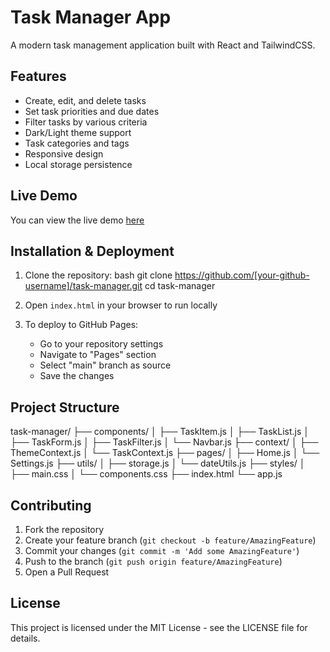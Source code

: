 # Task Manager App

A modern task management application built with React and TailwindCSS.

## Features

- Create, edit, and delete tasks
- Set task priorities and due dates
- Filter tasks by various criteria
- Dark/Light theme support
- Task categories and tags
- Responsive design
- Local storage persistence

## Live Demo

You can view the live demo [here](https://[your-github-username].github.io/task-manager/)

## Installation & Deployment

1. Clone the repository:
   bash
   git clone https://github.com/[your-github-username]/task-manager.git
   cd task-manager
   

2. Open `index.html` in your browser to run locally

3. To deploy to GitHub Pages:
   - Go to your repository settings
   - Navigate to "Pages" section
   - Select "main" branch as source
   - Save the changes

## Project Structure


task-manager/
├── components/
│   ├── TaskItem.js
│   ├── TaskList.js
│   ├── TaskForm.js
│   ├── TaskFilter.js
│   └── Navbar.js
├── context/
│   ├── ThemeContext.js
│   └── TaskContext.js
├── pages/
│   ├── Home.js
│   └── Settings.js
├── utils/
│   ├── storage.js
│   └── dateUtils.js
├── styles/
│   ├── main.css
│   └── components.css
├── index.html
└── app.js


## Contributing

1. Fork the repository
2. Create your feature branch (`git checkout -b feature/AmazingFeature`)
3. Commit your changes (`git commit -m 'Add some AmazingFeature'`)
4. Push to the branch (`git push origin feature/AmazingFeature`)
5. Open a Pull Request

## License

This project is licensed under the MIT License - see the LICENSE file for details.
